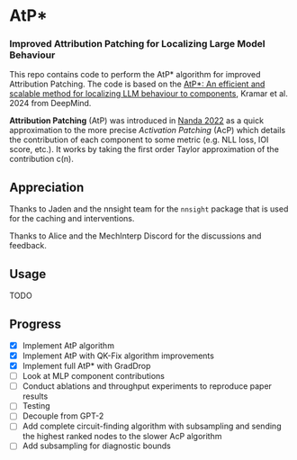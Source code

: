 # AtP*

### Improved Attribution Patching for Localizing Large Model Behaviour

This repo contains code to perform the AtP* algorithm for improved Attribution Patching. The code is based on the [AtP*: An efficient and scalable method for localizing LLM behaviour to components](https://arxiv.org/pdf/2403.00745.pdf), Kramar et al. 2024 from DeepMind.

**Attribution Patching** (AtP) was introduced in [Nanda 2022](https://www.neelnanda.io/mechanistic-interpretability/attribution-patching) as a quick approximation to the more precise _Activation Patching_ (AcP) which details the contribution of each component to some metric (e.g. NLL loss, IOI score, etc.). It works by taking the first order Taylor approximation of the contribution c(n).

## Appreciation

Thanks to Jaden and the nnsight team for the `nnsight` package that is used for the caching and interventions.

Thanks to Alice and the MechInterp Discord for the discussions and feedback.

## Usage

TODO

## Progress

- [x] Implement AtP algorithm
- [x] Implement AtP with QK-Fix algorithm improvements
- [x] Implement full AtP* with GradDrop
- [ ] Look at MLP component contributions
- [ ] Conduct ablations and throughput experiments to reproduce paper results
- [ ] Testing
- [ ] Decouple from GPT-2
- [ ] Add complete circuit-finding algorithm with subsampling and sending the highest ranked nodes to the slower AcP algorithm
- [ ] Add subsampling for diagnostic bounds
